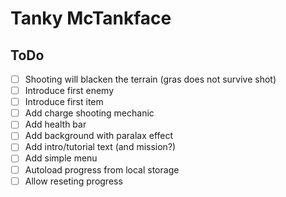 # Tanky McTankface

## ToDo

- [ ] Shooting will blacken the terrain (gras does not survive shot)
- [ ] Introduce first enemy
- [ ] Introduce first item
- [ ] Add charge shooting mechanic
- [ ] Add health bar
- [ ] Add background with paralax effect
- [ ] Add intro/tutorial text (and mission?)
- [ ] Add simple menu
- [ ] Autoload progress from local storage
- [ ] Allow reseting progress